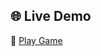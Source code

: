 ## 🌐 Live Demo

🔗 [Play Game](https://tejaschorge.github.io/2D-Browser-Games/Guess-the-Number-game)
